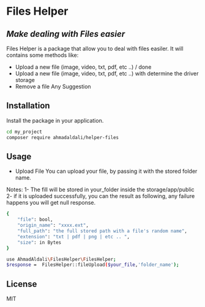 # Files Helper 
## _Make dealing with Files easier_

Files Helper is a package that allow you to deal with files easiler.
It will contains some methods like:
- Upload a new file (image, video, txt, pdf, etc ..) / done
- Upload a new file (image, video, txt, pdf, etc ..) with determine the driver storage
- Remove a file
Any Suggestion 

## Installation
Install the package in your application.

```sh
cd my_project
composer require ahmadaldali/helper-files
```

## Usage

- Upload File
You can upload your file, by passing it with the stored folder name.

Notes:
1- The fill will be stored in your_folder inside the storage/app/public
2- if it is uploaded successfully, you can the result as following, any failure happens you will get null response.
```sh
{
    "file": bool,
    "origin_name": "xxxx.ext",
    "full_path": "the full stored path with a file's random name",
    "extension": "txt | pdf | png | etc .. ",
    "size": in Bytes
}
```
```sh
use AhmadAldali\FilesHelper\FilesHelper;
$response =  FilesHelper::fileUpload($your_file,'folder_name');
```


## License

MIT

